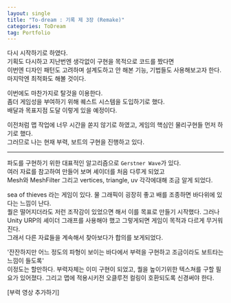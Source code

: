 ```yaml
---
layout: single 
title: "To-dream : 기록 제 3장 (Remake)"
categories: ToDream
tag: Portfolio
---
```


다시 시작하기로 하였다. <br>
기획도 다시하고 지난번엔 생각없이 구현을 목적으로 코드를 짰다면   
이번엔 디자인 패턴도 고려하며 설계도하고 안 해본 기능, 기법들도 사용해보고자 한다.  
마지막엔 최적화도 해볼 것이다.  
  
이번에도 마찬가지로 탈것을 이용한다.  
좀더 게임성을 부여하기 위해 퀘스트 시스템을 도입하기로 했다.  
배달과 목표지점 도달 이렇게 있을 예정이다.  

이전처럼 맵 작업에 너무 시간을 쏟지 않기로 하였고, 
게임의 핵심인 물리구현들 먼저 하기로 했다.  
그러므로 나는 현재 부력, 보트의 구현을 진행하고 있다.

***

파도를 구현하기 위한 대표적인 알고리즘으로 `Gerstner Wave`가 있다.  
여러 자료를 참고하여 만들어 보며 셰이더를 처음 다루게 되었고  
Mesh와 MeshFilter 그리고 vertices, triangle, uv 각각에대해 조금 알게 되었다.  

sea of thieves 라는 게임이 있다. 물 그래픽이 굉장히 좋고 배를 조종하면 바다위에 있다는 느낌이 난다.  
퀄은 떨어지더라도 저런 조작감이 있었으면 해서 이를 목표로 만들기 시작했다.
그러나 Unity URP의 셰이더 그래프를 사용해야 했고 그렇게되면 게임이 목적과 다르게 무거워진다.  
그래서 다른 자료들을 계속해서 찾아보다가 합의를 보게되었다.  

'잔잔하지만 어느 정도의 파형이 보이는 바다에서 부력을 구현하고 조금이라도 보트타는 느낌이 들도록'  
이정도는 할만하다. 부력자체는 이미 구현이 되었고, 퀄을 높이기위한 텍스쳐를 구할 필요가 있어졌다.
그리고 맵에 적용시키전 오클루전 컬링이 호환되도록 신경써야 한다.

[부력 영상 추가하기]
